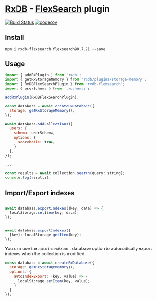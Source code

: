 # [RxDB](https://rxdb.info) - [FlexSearch](https://github.com/nextapps-de/flexsearch) plugin

[![Build Status](https://github.com/serenysoft/rxdb-flexsearch/actions/workflows/ci.yml/badge.svg)](https://github.com/serenysoft/rxdb-flexsearch/actions/workflows/ci.yml)
[![codecov](https://codecov.io/gh/serenysoft/rxdb-flexsearch/branch/main/graph/badge.svg?token=Mur8A2Z2Rb)](https://codecov.io/gh/serenysoft/rxdb-flexsearch)

## Install

```cli
npm i rxdb-flexsearch flexsearch@0.7.21 --save
```

## Usage

```js
import { addRxPlugin } from 'rxdb';
import { getRxStorageMemory } from 'rxdb/plugins/storage-memory';
import { RxDBFlexSearchPlugin } from 'rxdb-flexsearch';
import { userSchema } from './schemas';

addRxPlugin(RxDBFlexSearchPlugin);

const database = await createRxDatabase({
  storage: getRxStorageMemory(),
});

await database.addCollections({
  users: {
    schema: userSchema,
    options: {
      searchable: true,
    },
  },
});

...

const results = await collection.search(query: string);
console.log(results);

```

## Import/Export indexes

```js

await database.exportIndexes((key, data) => {
  localStorage.setItem(key, data);
});


await database.exportIndexes({
  [key]: localStorage.getItem(key);
});

```

You can use the `autoIndexExport` database option to automatically export indexes when the collection is modified.

```js
const database = await createRxDatabase({
  storage: getRxStorageMemory(),
  options: {
    autoIndexExport: (key, value) => {
      localStorage.setItem(key, value);
    },
  }
});
```

